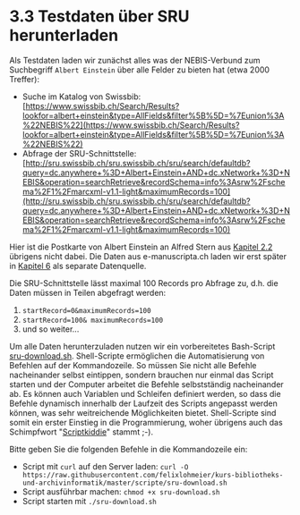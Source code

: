 # 3.3 Testdaten über SRU herunterladen

Als Testdaten laden wir zunächst alles was der NEBIS-Verbund zum Suchbegriff `Albert Einstein` über alle Felder zu bieten hat \(etwa 2000 Treffer\):

* Suche im Katalog von Swissbib: [https://www.swissbib.ch/Search/Results?lookfor=albert+einstein&type=AllFields&filter%5B%5D=%7Eunion%3A%22NEBIS%22](https://www.swissbib.ch/Search/Results?lookfor=albert+einstein&type=AllFields&filter%5B%5D=%7Eunion%3A%22NEBIS%22)
* Abfrage der SRU-Schnittstelle: [http://sru.swissbib.ch/sru.swissbib.ch/sru/search/defaultdb?query=dc.anywhere+%3D+Albert+Einstein+AND+dc.xNetwork+%3D+NEBIS&operation=searchRetrieve&recordSchema=info%3Asrw%2Fschema%2F1%2Fmarcxml-v1.1-light&maximumRecords=100](http://sru.swissbib.ch/sru.swissbib.ch/sru/search/defaultdb?query=dc.anywhere+%3D+Albert+Einstein+AND+dc.xNetwork+%3D+NEBIS&operation=searchRetrieve&recordSchema=info%3Asrw%2Fschema%2F1%2Fmarcxml-v1.1-light&maximumRecords=100)

Hier ist die Postkarte von Albert Einstein an Alfred Stern aus [Kapitel 2.2](//kapitel-2/22_datenstruktur-von-archivsystemen.md) übrigens nicht dabei. Die Daten aus e-manuscripta.ch laden wir erst später in [Kapitel 6](/kapitel-6.md) als separate Datenquelle.

Die SRU-Schnittstelle lässt maximal 100 Records pro Abfrage zu, d.h. die Daten müssen in Teilen abgefragt werden:

1. `startRecord=0&maximumRecords=100`
2. `startRecord=100& maximumRecords=100`
3. und so weiter...

Um alle Daten herunterzuladen nutzen wir ein vorbereitetes Bash-Script [sru-download.sh](/scripte/sru-download.sh). Shell-Scripte ermöglichen die Automatisierung von Befehlen auf der Kommandozeile. So müssen Sie nicht alle Befehle nacheinander selbst eintippen, sondern brauchen nur einmal das Script starten und der Computer arbeitet die Befehle selbstständig nacheinander ab. Es können auch Variablen und Schleifen definiert werden, so dass die Befehle dynamisch innerhalb der Laufzeit des Scripts angepasst werden können, was sehr weitreichende Möglichkeiten bietet. Shell-Scripte sind somit ein erster Einstieg in die Programmierung, woher übrigens auch das Schimpfwort "[Scriptkiddie](https://de.wikipedia.org/wiki/Scriptkiddie)" stammt ;-\).

Bitte geben Sie die folgenden Befehle in die Kommandozeile ein:

* Script mit `curl` auf den Server laden: `curl -O https://raw.githubusercontent.com/felixlohmeier/kurs-bibliotheks-und-archivinformatik/master/scripte/sru-download.sh`
* Script ausführbar machen: `chmod +x sru-download.sh`
* Script starten mit `./sru-download.sh`



